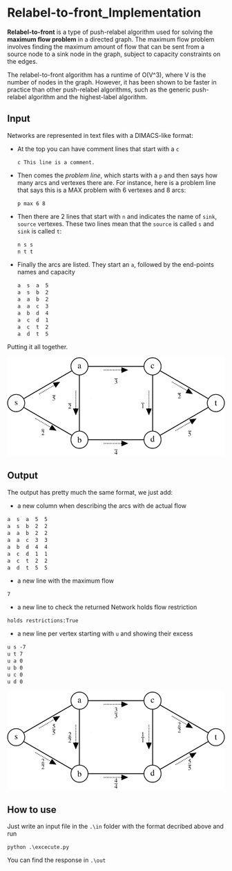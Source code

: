 # Relabel-to-front_Implementation

**Relabel-to-front** is a type of push-relabel algorithm used for solving the **maximum flow problem** in a directed graph. The maximum flow problem involves finding the maximum amount of flow that can be sent from a source node to a sink node in the graph, subject to capacity constraints on the edges.

The relabel-to-front algorithm has a runtime of O(V^3), where V is the number of nodes in the graph. However, it has been shown to be faster in practice than other push-relabel algorithms, such as the generic push-relabel algorithm and the highest-label algorithm.

## Input

Networks are represented in text files with a DIMACS-like format:

* At the top you can have comment lines that start with a `c`
  ```
  c This line is a comment.
  ```

* Then comes the *problem line*, which starts with a `p` and then says how many arcs and vertexes there are. For instance, here is a problem line that says this is a MAX problem with 6 vertexes and 8 arcs:
  ```
  p max 6 8
  ```

* Then there are 2 lines that start with `n` and indicates the name of `sink`, `source` vertexes.
These two lines mean that the `source` is called `s` and `sink` is called `t`:
  ```
  n s s
  n t t
  ```

* Finally the arcs are listed. They start an `a`, followed by the end-points names and capacity
  ```
  a  s  a  5
  a  s  b  2
  a  a  b  2
  a  a  c  3
  a  b  d  4
  a  c  d  1
  a  c  t  2
  a  d  t  5
  ```

Putting it all together.

![alt text](https://raw.githubusercontent.com/andresDoctors/Relabel-to-front_Implementation/main/readme-media/ExampleFlowNetwork.png)

## Output

The output has pretty much the same format, we just add:
  * a new column when describing the arcs with de actual flow
  ```
  a  s  a  5  5
  a  s  b  2  2
  a  a  b  2  2
  a  a  c  3  3
  a  b  d  4  4
  a  c  d  1  1
  a  c  t  2  2
  a  d  t  5  5
  ```

  * a new line with the maximum flow
  ```
  7
  ```

  * a new line to check the returned Network holds flow restriction
  ```
  holds restrictions:True
  ```

  * a new line per vertex starting with `u` and showing their excess
  ```
  u s -7
  u t 7
  u a 0
  u b 0
  u c 0
  u d 0
  ```

![alt text](https://raw.githubusercontent.com/andresDoctors/Relabel-to-front_Implementation/main/readme-media/ExampleFlowNework2.png)

## How to use

Just write an input file in the `.\in` folder with the format decribed above and run
```console
python .\excecute.py
```
You can find the response in `.\out`